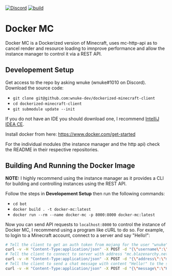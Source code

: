 [![Discord](https://img.shields.io/discord/745728805678874800?logo=discord)](https://discord.gg/MwBvhEz)
[![build](https://github.com/wnuke-dev/dockerized-minecraft-client/workflows/Docker%20Image%20CI/badge.svg)]((https://github.com/wnuke-dev/dockerized-minecraft-client/actions?query=workflow%3A%22Docker%20Image%20CI%22))
# Docker MC

Docker MC is a Dockerized version of Minecraft, uses mc-http-api as to cancel render and resource loading to imnprove performance and allow the instance manager to control it via a REST API.

## Developement Setup

Get access to the repo by asking wnuke (wnuke#1010 on Discord).
Download the source code:

- `git clone git@github.com:wnuke-dev/dockerized-minecraft-client`
- `cd dockerized-minecraft-client`
- `git submodule update --init`

If you do not have an IDE you should download one, I recommend [IntelliJ IDEA CE](https://www.jetbrains.com/idea/).

Install docker from here: https://www.docker.com/get-started

For the individual modules (the instance manager and the http api) check the README in their respective repositories.

## Building And Running the Docker Image

**NOTE:** I highly recommend using the instance manager as it provides a CLI for building and controlling instances using the REST API.

Follow the steps in **Developement Setup** then run the following commands:

- `cd bot`
- `docker build . -t docker-mc:latest`
- `docker run --rm --name docker-mc -p 8000:8000 docker-mc:latest`

Now you can send API requests to `localhost:8000` to control the instance of Docker MC, I recommend using a program like cURL to do so.
For example, to login to a Minecraft account, connect to a server and say "Hello!":
```bash 
# Tell the client to get an auth token from mojang for the user "wnuke" with password "password"
curl -v -H "Content-Type:application/json" -X POST -d "{\"username\":\"wnuke\",\"password\":\"password\"}" localhost:8000/login
# Tell the client to connect to server with address "mc.blazenarchy.net" on port 25565
curl -v -H "Content-Type:application/json" -X POST -d "{\"address\":\"mc.blazenarchy.net\",\"port\":\"25565\"}" localhost:8000/connect
# Tell the client to send a chat message with content "Hello!" to the server it is currently connected to
curl -v -H "Content-Type:application/json" -X POST -d "{\"message\":\"Hello!\"}" localhost:8000/sendmsg
```
